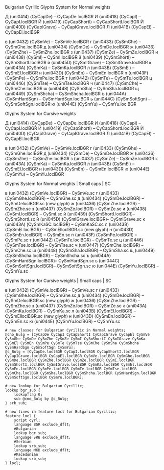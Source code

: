 Bulgarian Cyrillic
Glyphs System for Normal weights

Д (uni0414) (CyCapDe)			–	CyCapDe.loclBGR
И (uni0418) (CyCapI)			–	CyCapI.loclBGR
Й (uni0419) (CyCapShortI)		–	CyCapShortI.loclBGR
Ѝ (uni040D) (CyCapIGrave)		–	CyCapIGrave.loclBGR
Л (uni041B) (CyCapEl)			–	CyCapEl.loclBGR

в (uni0432) (CySmVe)			–	CySmVe.loclBGR
г (uni0433) (CySmGhe)			–	CySmGhe.loclBGR
д (uni0434) (CySmDe)			–	CySmDe.loclBGR
ж (uni0436) (CySmZhe)			–	CySmZhe.loclBGR
з (uni0437) (CySmZe)			–	CySmZe.loclBGR
и (uni0438) (CySmI)				–	CySmI.loclBGR
й (uni0439) (CySmShortI)		–	CySmShortI.loclBGR
ѝ (uni045D) (CySmIGrave)		–	CySmIGrave.loclBGR
к (uni043A) (CySmKa)			–	CySmKa.loclBGR
л (uni043B) (CySmEl)			–	CySmEl.loclBGR
н (uni043D) (CySmEn)			–	CySmEn.loclBGR
п (uni043F) (CySmPe)			–	CySmPe.loclBGR
т (uni0442) (CySmTe)			–	CySmTe.loclBGR
ц (uni0446) (CySmTse)			–	CySmTse.loclBGR
ч (uni0447) (CySmChe)			–	CySmChe.loclBGR
ш (uni0448) (CySmSha)			–	CySmSha.loclBGR
щ (uni0449) (CySmShcha)			–	CySmShcha.loclBGR
ъ (uni044A) (CySmHardSgn)		–	CySmHardSgn.loclBGR
ь (uni044C) (CySmSoftSgn)		–	CySmSoftSgn.loclBGR
ю (uni044E) (CySmYu)			–	CySmYu.loclBGR


Glyphs System for Cursive weights

Д (uni0414) (CyCapDe)			–	CyCapDe.loclBGR
И (uni0418) (CyCapI)			–	CyCapI.loclBGR
Й (uni0419) (CyCapShortI)		–	CyCapShortI.loclBGR
Ѝ (uni040D) (CyCapIGrave)		–	CyCapIGrave.loclBGR
Л (uni041B) (CyCapEl)			–	CyCapEl.loclBGR

в (uni0432) (CySmVe)			–	CySmVe.loclBGR
г (uni0433) (CySmGhe)			–	CySmGhe.loclBGR
д (uni0434) (CySmDe)			–	CySmDe.loclBGR
ж (uni0436) (CySmZhe)			–	CySmZhe.loclBGR
з (uni0437) (CySmZe)			–	CySmZe.loclBGR
к (uni043A) (CySmKa)			–	CySmKa.loclBGR
л (uni043B) (CySmEl)			–	CySmEl.loclBGR
н (uni043D) (CySmEn)			–	CySmEn.loclBGR
ю (uni044E) (CySmYu)			–	CySmYu.loclBGR


Glyphs System for Normal weights | Small caps | SC

в (uni0432) (CySmVe.loclBGR)	–	CySmVe.sc
г (uni0433) (CySmGhe.loclBGR)	–	CySmGhe.sc
д (uni0434) (CySmDe.loclBGR)	–	CySmDeloclBGR.sc (new glyph)
ж (uni0436) (CySmZhe.loclBGR)	–	CySmZhe.sc
з (uni0437) (CySmZe.loclBGR)	–	CySmZe.sc
и (uni0438) (CySmI.loclBGR)		–	CySmI.sc
й (uni0439) (CySmShortI.loclBGR)–	CySmShortI.sc
ѝ (uni045D) (CySmIGrave.loclBGR)–	CySmIGrave.sc
к (uni043A) (CySmKaSC.loclBGR)	–	CySmKaSC.sc
л (uni043B) (CySmEl.loclBGR)	–	CySmElloclBGR.sc (new glyph)
н (uni043D) (CySmEn.loclBGR)	–	CySmEn.sc
п (uni043F) (CySmPe.loclBGR)	–	CySmPe.sc
т (uni0442) (CySmTe.loclBGR)	–	CySmTe.sc
ц (uni0446) (CySmTse.loclBGR)	–	CySmTse.sc
ч (uni0447) (CySmChe.loclBGR)	–	CySmChe.sc
ш (uni0448) (CySmSha.loclBGR)	–	CySmSha.sc
щ (uni0449) (CySmShcha.loclBGR)	–	CySmShcha.sc
ъ (uni044A) (CySmHardSgn.loclBGR)–	CySmHardSgn.sc
ь (uni044C) (CySmSoftSgn.loclBGR)–	CySmSoftSgn.sc
ю (uni044E) (CySmYu.loclBGR)	–	CySmYu.sc


Glyphs System for Cursive weights | Small caps | SC

в (uni0432) (CySmVe.loclBGR)	–	CySmVe.sc
г (uni0433) (CySmGhe.loclBGR)	–	CySmGhe.sc
д (uni0434) (CySmDe.loclBGR)	–	CySmDeloclBGR.sc (new glyph)
ж (uni0436) (CySmZhe.loclBGR)	–	CySmZhe.sc
з (uni0437) (CySmZe.loclBGR)	–	CySmZe.sc
к (uni043A) (CySmKa.loclBGR)	–	CySmKa.sc
л (uni043B) (CySmEl.loclBGR)	–	CySmElloclBGR.sc (new glyph)
н (uni043D) (CySmEn.loclBGR)	–	CySmEn.sc
ю (uni044E) (CySmYu.loclBGR)	–	CySmYu.sc

```
# new classes for Bulgarian Cyrillic in Normal weights;
@cno_Bulg = [CyCapDe CyCapI CyCapShortI CyCapIGrave CyCapEl CySmVe CySmGhe CySmDe CySmZhe CySmZe CySmI CySmShortI CySmIGrave CySmKa CySmEl CySmEn CySmPe CySmTe CySmTse CySmChe CySmSha CySmShcha CySmHardSgn CySmSoftSgn CySmYu];
@c_Bulg = [CyCapDe.loclBGR CyCapI.loclBGR CyCapShortI.loclBGR CyCapIGrave.loclBGR CyCapEl.loclBGR CySmVe.loclBGR CySmGhe.loclBGR CySmDe.loclBGR CySmZhe.loclBGR CySmZe.loclBGR CySmI.loclBGR CySmShortI.loclBGR CySmIGrave.loclBGR CySmKa.loclBGR CySmEl.loclBGR CySmEn.loclBGR CySmPe.loclBGR CySmTe.loclBGR CySmTse.loclBGR CySmChe.loclBGR CySmSha.loclBGR CySmShcha.loclBGR CySmHardSgn.loclBGR CySmSoftSgn.loclBGR CySmYu.loclBGR];
```

```
# new lookup for Bulgarian Cyrillic;
lookup bgr_sub {
    lookupflag 0;
    sub @cno_Bulg by @c_Bulg;
} srb_sub;
```

```
# new lines in feature locl for Bulgarian Cyrillic;
feature locl {
    script cyrl;
    language BGR exclude_dflt;
    #Bulgarian
    lookup bgr_sub;	
    language SRB exclude_dflt;
    #Serbian
    lookup srb_sub;
    language MKD exclude_dflt;
    #Macedonian
    lookup srb_sub;
} locl;
```